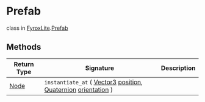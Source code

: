 # Prefab
class in [FyroxLite](../../scripting_api.md).[Prefab](../Prefab.md)
## Methods
| Return Type | Signature | Description |
|---|---|---|
| [Node](../Node/Node.md) | `instantiate_at` ( [Vector3](../Math/Vector3.md) <ins>position</ins>, [Quaternion](../Math/Quaternion.md) <ins>orientation</ins> ) |  |

